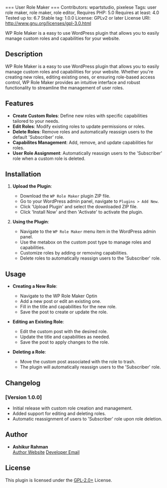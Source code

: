 === User Role Maker ===
Contributors: wpartstudio, pixelese 
Tags: user role maker, role maker, role editor, 
Requires PHP: 5.0 
Requires at least: 4.0 
Tested up to: 6.7 
Stable tag: 1.0.0 
License: GPLv2 or later 
License URI: http://www.gnu.org/licenses/gpl-3.0.html

WP Role Maker is a easy to use WordPress plugin that allows you to easily manage custom roles and capabilities for your website.

## Description

WP Role Maker is a easy to use WordPress plugin that allows you to easily manage custom roles and capabilities for your website. Whether you're creating new roles, editing existing ones, or ensuring role-based access control, WP Role Maker provides an intuitive interface and robust functionality to streamline the management of user roles.

## Features

- **Create Custom Roles**: Define new roles with specific capabilities tailored to your needs.
- **Edit Roles**: Modify existing roles to update permissions or roles.
- **Delete Roles**: Remove roles and automatically reassign users to the default 'Subscriber' role.
- **Capabilites Management**: Add, remove, and update capabilities for roles.
- **User Role Assignment**: Automatically reassign users to the 'Subscriber' role when a custom role is deleted.

## Installation

1. **Upload the Plugin**:
   - Download the `WP Role Maker` plugin ZIP file.
   - Go to your WordPress admin panel, navigate to `Plugins > Add New`.
   - Click 'Upload Plugin' and select the downloaded ZIP file.
   - Click 'Install Now' and then 'Activate' to activate the plugin.

2. **Using the Plugin**:
   - Navigate to the `WP Role Maker` menu item in the WordPress admin panel.
   - Use the metabox on the custom post type to manage roles and capabilities.
   - Customize roles by adding or removing capabilities.
   - Delete roles to automatically reassign users to the 'Subscriber' role.

## Usage

- **Creating a New Role**: 
  - Navigate to the WP Role Maker Optin
  - Add a new post or edit an existing one.
  - Fill in the title and capabilities for the new role.
  - Save the post to create or update the role.

- **Editing an Existing Role**:
  - Edit the custom post with the desired role.
  - Update the title and capabilities as needed.
  - Save the post to apply changes to the role.

- **Deleting a Role**:
  - Move the custom post associated with the role to trash.
  - The plugin will automatically reassign users to the 'Subscriber' role.


## Changelog

### [Version 1.0.0]
- Initial release with custom role creation and management.
- Added support for editing and deleting roles.
- Automatic reassignment of users to 'Subscriber' role upon role deletion.

## Author

- **Ashikur Rahman**  
  [Author Website](https://ashikurrahmanbd.github.io)
  [Developer Email](proashik012@gmail.com)

## License

This plugin is licensed under the [GPL-2.0+](http://www.gnu.org/licenses/gpl-2.0.html) License.

